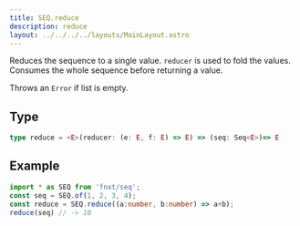 ```yaml
---
title: SEQ.reduce
description: reduce
layout: ../../../../layouts/MainLayout.astro
---
```

Reduces the sequence to a single value. `reducer` is used to fold the values. 
Consumes the whole sequence before returning a value.

Throws an `Error` if list is empty.


## Type
```ts
type reduce = <E>(reducer: (e: E, f: E) => E) => (seq: Seq<E>)=> E
```

## Example
```ts
import * as SEQ from 'fnxt/seq';
const seq = SEQ.of(1, 2, 3, 4);
const reduce = SEQ.reduce((a:number, b:number) => a+b);
reduce(seq) // -> 10
```
 
